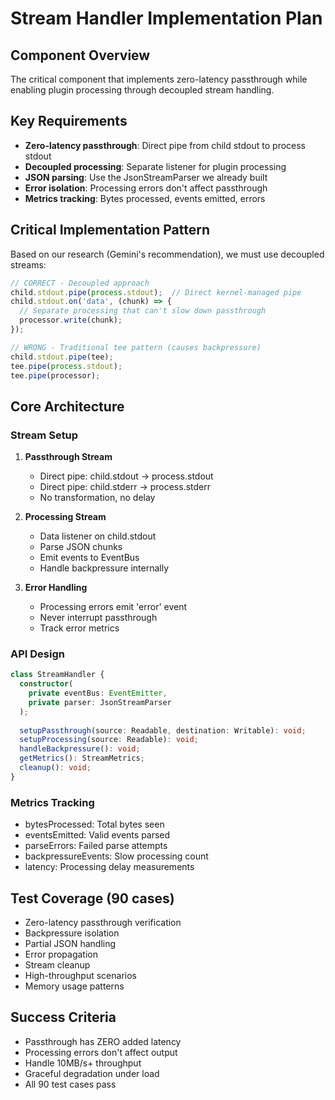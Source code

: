 # Stream Handler Implementation Plan

## Component Overview
The critical component that implements zero-latency passthrough while enabling plugin processing through decoupled stream handling.

## Key Requirements
- **Zero-latency passthrough**: Direct pipe from child stdout to process stdout
- **Decoupled processing**: Separate listener for plugin processing
- **JSON parsing**: Use the JsonStreamParser we already built
- **Error isolation**: Processing errors don't affect passthrough
- **Metrics tracking**: Bytes processed, events emitted, errors

## Critical Implementation Pattern

Based on our research (Gemini's recommendation), we must use decoupled streams:

```typescript
// CORRECT - Decoupled approach
child.stdout.pipe(process.stdout);  // Direct kernel-managed pipe
child.stdout.on('data', (chunk) => {
  // Separate processing that can't slow down passthrough
  processor.write(chunk);
});

// WRONG - Traditional tee pattern (causes backpressure)
child.stdout.pipe(tee);
tee.pipe(process.stdout);
tee.pipe(processor);
```

## Core Architecture

### Stream Setup
1. **Passthrough Stream**
   - Direct pipe: child.stdout → process.stdout
   - Direct pipe: child.stderr → process.stderr
   - No transformation, no delay

2. **Processing Stream**
   - Data listener on child.stdout
   - Parse JSON chunks
   - Emit events to EventBus
   - Handle backpressure internally

3. **Error Handling**
   - Processing errors emit 'error' event
   - Never interrupt passthrough
   - Track error metrics

### API Design
```typescript
class StreamHandler {
  constructor(
    private eventBus: EventEmitter,
    private parser: JsonStreamParser
  );
  
  setupPassthrough(source: Readable, destination: Writable): void;
  setupProcessing(source: Readable): void;
  handleBackpressure(): void;
  getMetrics(): StreamMetrics;
  cleanup(): void;
}
```

### Metrics Tracking
- bytesProcessed: Total bytes seen
- eventsEmitted: Valid events parsed
- parseErrors: Failed parse attempts
- backpressureEvents: Slow processing count
- latency: Processing delay measurements

## Test Coverage (90 cases)
- Zero-latency passthrough verification
- Backpressure isolation
- Partial JSON handling
- Error propagation
- Stream cleanup
- High-throughput scenarios
- Memory usage patterns

## Success Criteria
- Passthrough has ZERO added latency
- Processing errors don't affect output
- Handle 10MB/s+ throughput
- Graceful degradation under load
- All 90 test cases pass